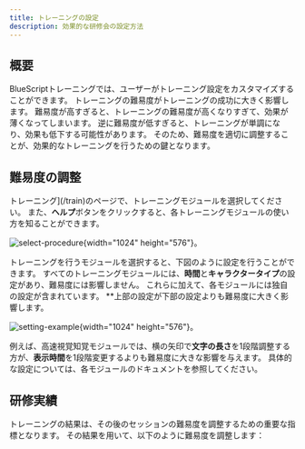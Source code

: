 ```yaml
---
title: トレーニングの設定
description: 効果的な研修会の設定方法
---
```


## 概要

BlueScriptトレーニングでは、ユーザーがトレーニング設定をカスタマイズすることができます。 トレーニングの難易度がトレーニングの成功に大きく影響します。 難易度が高すぎると、トレーニングの難易度が高くなりすぎて、効果が薄くなってしまいます。 逆に難易度が低すぎると、トレーニングが単調になり、効果も低下する可能性があります。 そのため、難易度を適切に調整することが、効果的なトレーニングを行うための鍵となります。

## 難易度の調整

トレーニング](/train)のページで、トレーニングモジュールを選択してください。 また、**ヘルプ**ボタンをクリックすると、各トレーニングモジュールの使い方を知ることができます。

![select-procedure](/select-procedure.png){width="1024" height="576"}。

トレーニングを行うモジュールを選択すると、下図のように設定を行うことができます。 すべてのトレーニングモジュールには、**時間**と**キャラクタータイプ**の設定があり、難易度には影響しません。 これらに加えて、各モジュールには独自の設定が含まれています。 \*\*上部の設定が下部の設定よりも難易度に大きく影響します。

![setting-example](/setting-example.png){width="1024" height="576"}。

例えば、高速視覚知覚モジュールでは、横の矢印で**文字の長さ**を1段階調整する方が、**表示時間**を1段階変更するよりも難易度に大きな影響を与えます。 具体的な設定については、各モジュールのドキュメントを参照してください。

## 研修実績

トレーニングの結果は、その後のセッションの難易度を調整するための重要な指標となります。 その結果を用いて、以下のように難易度を調整します：
